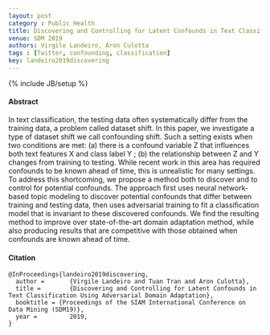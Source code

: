 ```yaml
---
layout: post
category : Public Health
title: Discovering and Controlling for Latent Confounds in Text Classification Using Adversarial Domain Adaptation
venue: SDM 2019
authors: Virgile Landeiro, Aron Culotta
tags : [Twitter, confounding, classification]
key: landeiro2019discovering
---
```

{% include JB/setup %}
#### Abstract

In text classification, the testing data often systematically differ
from the training data, a problem called dataset shift. In this paper,
we investigate a type of dataset shift we call confounding shift.
Such a setting exists when two conditions are met: (a) there is
a confound variable Z that influences both text features X and
class label Y ; (b) the relationship between Z and Y changes from
training to testing. While recent work in this area has required
confounds to be known ahead of time, this is unrealistic for many
settings. To address this shortcoming, we propose a method both
to discover and to control for potential confounds. The approach
first uses neural network-based topic modeling to discover potential
confounds that differ between training and testing data, then uses
adversarial training to fit a classification model that is invariant
to these discovered confounds. We find the resulting method to
improve over state-of-the-art domain adaptation method, while also
producing results that are competitive with those obtained when
confounds are known ahead of time.


#### Citation
    @InProceedings{landeiro2019discovering,
      author =       {Virgile Landeiro and Tuan Tran and Aron Culotta},
      title =        {Discovering and Controlling for Latent Confounds in Text Classification Using Adversarial Domain Adaptation},
      booktitle = {Proceedings of the SIAM International Conference on Data Mining (SDM19)},
      year =         2019,
    }


